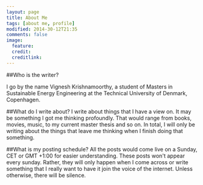 ```yaml
---
layout: page
title: About Me
tags: [about me, profile]
modified: 2014-30-12T21:35
comments: false
image:
  feature: 
  credit: 
  creditlink: 
---
```


##Who is the writer?

I go by the name Vignesh Krishnamoorthy, a student of Masters in Sustainable Energy Engineering at the Technical University of Denmark, Copenhagen.

##What do I write about?
I write about things that I have a view on. It may be something I got me thinking profoundly. That would range from books, movies, music, to my current master thesis and so on. In total, I will only be writing about the things that leave me thinking when I finish doing that something. 

##What is my posting schedule? 
All the posts would come live on a Sunday, CET or GMT +1:00 for easier understanding. These posts won't appear every sunday. Rather, they will only happen when I come across or write something that I really want to have it join the voice of the internet. Unless otherwise, there will be silence. 

